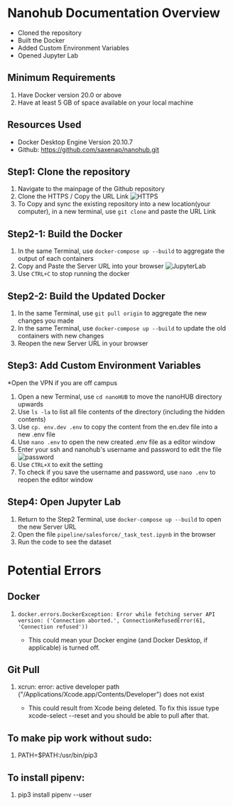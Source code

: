 # Nanohub Documentation Overview

* Cloned the repository
* Built the Docker
* Added Custom Environment Variables
* Opened Jupyter Lab

## Minimum Requirements 
1. Have Docker version 20.0 or above 
2. Have at least 5 GB of space available on your local machine 

## Resources Used
* Docker Desktop Engine Version 20.10.7
* Github: https://github.com/saxenap/nanohub.git

## Step1: Clone the repository 
1. Navigate to the mainpage of the Github repository
2. Clone the HTTPS / Copy the URL Link
![HTTPS](https://user-images.githubusercontent.com/71523797/122682044-e6225a80-d1bc-11eb-970e-a1543f1cef23.png)
4. To Copy and sync the existing repository into a new location(your computer), in a new terminal, use `git clone` and paste the URL Link

## Step2-1: Build the Docker
1. In the same Terminal, use `docker-compose up --build` to aggregate the output of each containers
2. Copy and Paste the Server URL into your browser
![JupyterLab](https://user-images.githubusercontent.com/71523797/122682189-9db76c80-d1bd-11eb-8568-b8096a65a137.png)
5. Use `CTRL+C` to stop running the docker

## Step2-2: Build the Updated Docker 
1. In the same Terminal, use `git pull origin` to aggregate the new changes you made
2. In the same Terminal, use `docker-compose up --build` to update the old containers with new changes
3. Reopen the new Server URL in your browser 

## Step3: Add Custom Environment Variables
*Open the VPN if you are off campus
1. Open a new Terminal, use `cd nanoHUB` to move the nanoHUB directory upwards
2. Use `ls -la` to list all file contents of the directory (including the hidden contents)
3. Use `cp. env.dev .env` to copy the content from the en.dev file into a new .env file
4. Use `nano .env` to open the new created .env file as a editor window
5. Enter your ssh and nanohub's username and password to edit the file
![password](https://user-images.githubusercontent.com/71523797/122682485-34d0f400-d1bf-11eb-9996-e4ce05d7a87f.png)
6. Use `CTRL+X` to exit the setting
7. To check if you save the username and password, use `nano .env` to reopen the editor window

## Step4: Open Jupyter Lab
1. Return to the Step2 Terminal, use `docker-compose up --build` to open the new Server URL
2. Open the file `pipeline/salesforce/_task_test.ipynb` in the browser
3. Run the code to see the dataset 


# Potential Errors

## Docker
1. `docker.errors.DockerException: Error while fetching server API version: ('Connection aborted.', ConnectionRefusedError(61, 'Connection refused'))`
    
    * This could mean your Docker engine (and Docker Desktop, if applicable) is turned off. 

## Git Pull
1. xcrun: error: active developer path ("/Applications/Xcode.app/Contents/Developer") does not exist 

    * This could result from Xcode being deleted. To fix this issue type xcode-select --reset and you should be able to pull after that. 


## To make pip work without sudo:
1. PATH=$PATH:/usr/bin/pip3


## To install pipenv:
1. pip3 install pipenv --user

